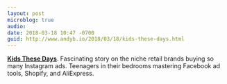 ```yaml
---
layout: post
microblog: true
audio: 
date: 2018-03-18 10:47 -0700
guid: http://www.andyb.io/2018/03/18/kids-these-days.html
---
```

**[Kids These Days](https://www.theatlantic.com/technology/archive/2018/01/the-strange-brands-in-your-instagram-feed/550136/)**. Fascinating story on the niche retail brands buying so many Instagram ads. Teenagers in their bedrooms mastering Facebook ad tools, Shopify, and AliExpress.
